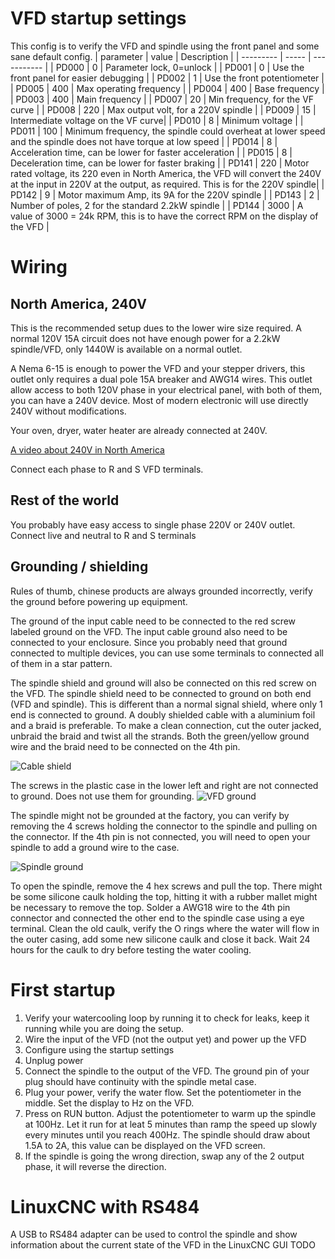 # VFD startup settings
This config is to verify the VFD and spindle using the front panel and some sane default config.
| parameter | value | Description |
| --------- | ----- | ----------- |
| PD000     | 0     | Parameter lock, 0=unlock |
| PD001     | 0     | Use the front panel for easier debugging |
| PD002     | 1     | Use the front potentiometer |
| PD005     | 400   | Max operating frequency |
| PD004     | 400   | Base frequency |
| PD003     | 400   | Main frequency |
| PD007     | 20    | Min frequency, for the VF curve |
| PD008     | 220   | Max output volt, for a 220V spindle |
| PD009     | 15    | Intermediate voltage on the VF curve|
| PD010     | 8     | Minimum voltage |
| PD011     | 100   | Minimum frequency, the spindle could overheat at lower speed and the spindle does not have torque at low speed |
| PD014     | 8     | Acceleration time, can be lower for faster acceleration |
| PD015     | 8     | Deceleration time, can be lower for faster braking |
| PD141     | 220   | Motor rated voltage, its 220 even in North America, the VFD will convert the 240V at the input in 220V at the output, as required. This is for the 220V spindle|
| PD142     | 9     | Motor maximum Amp, its 9A for the 220V spindle |
| PD143     | 2     | Number of poles, 2 for the standard 2.2kW spindle |
| PD144     | 3000  | A value of 3000 = 24k RPM, this is to have the correct RPM on the display of the VFD |

# Wiring
## North America, 240V
This is the recommended setup dues to the lower wire size required. A normal 120V 15A circuit does not have enough power for a 2.2kW spindle/VFD, only 1440W is available on a normal outlet.

A Nema 6-15 is enough to power the VFD and your stepper drivers, this outlet only requires a dual pole 15A breaker and AWG14 wires. This outlet allow access to both 120V phase in your electrical panel, with both of them, you can have a 240V device. Most of modern electronic will use directly 240V without modifications.

Your oven, dryer, water heater are already connected at 240V. 

[A video about 240V in North America](https://www.youtube.com/watch?v=jMmUoZh3Hq4)

Connect each phase to R and S VFD terminals.

## Rest of the world
You probably have easy access to single phase 220V or 240V outlet. Connect live and neutral to R and S terminals

## Grounding / shielding
Rules of thumb, chinese products are always grounded incorrectly, verify the ground before powering up equipment. 

The ground of the input cable need to be connected to the red screw labeled ground on the VFD. The input cable ground also need to be connected to your enclosure. Since you probably need that ground connected to multiple devices, you can use some terminals to connected all of them in a star pattern. 

The spindle shield and ground will also be connected on this red screw on the VFD. The spindle shield need to be connected to ground on both end (VFD and spindle). This is different than a normal signal shield, where only 1 end is connected to ground. A doubly shielded cable with a aluminium foil and a braid is preferable. To make a clean connection, cut the outer jacked, unbraid the braid and twist all the strands. Both the green/yellow ground wire and the braid need to be connected on the 4th pin. 

![Cable shield](..../Media/Images/cable_shield.jpg)

The screws in the plastic case in the lower left and right are not connected to ground. Does not use them for grounding.
![VFD ground](.../Media/Images/vfd_internal.jpg)

The spindle might not be grounded at the factory, you can verify by removing the 4 screws holding the connector to the spindle and pulling on the connector. If the 4th pin is not connected, you will need to open your spindle to add a ground wire to the case. 

![Spindle ground](../Media/Images/spindle_ground.jpg)

To open the spindle, remove the 4 hex screws and pull the top. There might be some silicone caulk holding the top, hitting it with a rubber mallet might be necessary to remove the top. Solder a AWG18 wire to the 4th pin connector and connected the other end to the spindle case using a eye terminal. Clean the old caulk, verify the O rings where the water will flow in the outer casing, add some new silicone caulk and close it back. Wait 24 hours for the caulk to dry before testing the water cooling. 

# First startup
1. Verify your watercooling loop by running it to check for leaks, keep it running while you are doing the setup.
2. Wire the input of the VFD (not the output yet) and power up the VFD
3. Configure using the startup settings
4. Unplug power
5. Connect the spindle to the output of the VFD. The ground pin of your plug should have continuity with the spindle metal case.
6. Plug your power, verify the water flow. Set the potentiometer in the middle. Set the display to Hz on the VFD.
7. Press on RUN button. Adjust the potentiometer to warm up the spindle at 100Hz. Let it run for at leat 5 minutes than ramp the speed up slowly every minutes until you reach 400Hz. The spindle should draw about 1.5A to 2A, this value can be displayed on the VFD screen. 
8. If the spindle is going the wrong direction, swap any of the 2 output phase, it will reverse the direction. 

# LinuxCNC with RS484
A USB to RS484 adapter can be used to control the spindle and show information about the current state of the VFD in the LinuxCNC GUI
TODO

